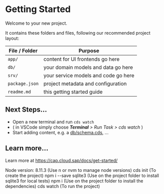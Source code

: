 # Getting Started

Welcome to your new project.

It contains these folders and files, following our recommended project layout:

File / Folder | Purpose
---------|----------
`app/` | content for UI frontends go here
`db/` | your domain models and data go here
`srv/` | your service models and code go here
`package.json` | project metadata and configuration
`readme.md` | this getting started guide


## Next Steps...

- Open a new terminal and run  `cds watch`
- ( in VSCode simply choose _**Terminal** > Run Task > cds watch_ )
- Start adding content, e.g. a [db/schema.cds](db/schema.cds), ...


## Learn more...

Learn more at https://cap.cloud.sap/docs/get-started/

Node version: 8.11.3 (Use n or nvm to manage node versions)
cds init <project name> (To create the project)
npm i --save sqlite3 (Use on the project folder to install sqlite3 for local tests)
npm i (Use on the project folder to install the dependencies)
cds watch (To run the project)
